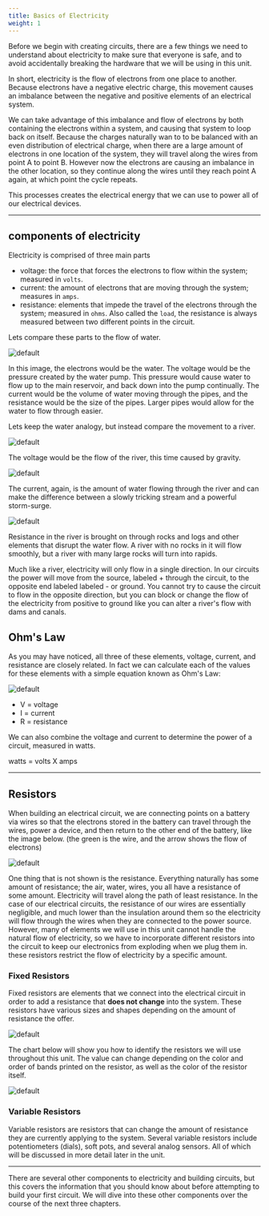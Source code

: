 ```yaml
---
title: Basics of Electricity
weight: 1
---
```


Before we begin with creating circuits, there are a few things we need to understand about electricity to make sure that everyone is safe, and to avoid accidentally breaking the hardware that we will be using in this unit. 

In short, electricity is the flow of electrons from one place to another. Because electrons have a negative electric charge, this movement causes an imbalance between the negative and positive elements of an electrical system.

We can take advantage of this imbalance and flow of electrons by both containing the electrons within a system, and causing that system to loop back on itself. Because the charges naturally wan to to be balanced with an even distribution of electrical charge, when there are a large amount of electrons in one location of the system, they will travel along the wires from point A to point B. However now the electrons are causing an imbalance in the other location, so they continue along the wires until they reach point A again, at which point the cycle repeats. 

This processes creates the electrical energy that we can use to power all of our electrical devices.

---

## components of electricity

Electricity is comprised of three main parts

* voltage: the force that forces the electrons to flow within the system; measured in `volts`.
* current: the amount of electrons that are moving through the system; measures in `amps`.
* resistance: elements that impede the travel of the electrons through the system; measured in `ohms`. Also called the `load`, the resistance is always measured between two different points in the circuit.

Lets compare these parts to the flow of water. 

![default](/images/graphics/elec.png)

In this image, the electrons would be the water. The voltage would be the pressure created by the water pump. This pressure would cause water to flow up to the main reservoir, and back down into the pump continually. The current would be the volume of water moving through the pipes, and the resistance would be the size of the pipes. Larger pipes would allow for the water to flow through easier.

Lets keep the water analogy, but instead compare the movement to a river.

![default](/images/graphics/river1.jpg)

The voltage would be the flow of the river, this time caused by gravity.

![default](/images/graphics/river2.jpg)

The current, again, is the amount of water flowing through the river and can make the difference between a slowly tricking stream and a powerful storm-surge.

![default](/images/graphics/river3.jpg)

Resistance in the river is brought on through rocks and logs and other elements that disrupt the water flow. A river with no rocks in it will flow smoothly, but a river with many large rocks will turn into rapids.

Much like a river, electricity will only flow in a single direction. In our circuits the power will move from the source, labeled + through the circuit, to the opposite end labeled labeled - or ground. You cannot try to cause the circuit to flow in the opposite direction, but you can block or change the flow of the electricity from positive to ground like you can alter a river's flow with dams and canals. 

## Ohm's Law

As you may have noticed, all three of these elements, voltage, current, and resistance are closely related. In fact we can calculate each of the values for these elements with a simple equation known as Ohm's Law:

![default](/images/graphics/ohmslaw.jpg)

* V = voltage
* I = current
* R = resistance

We can also combine the voltage and current to determine the power of a circuit, measured in watts. 

watts = volts X amps

---

## Resistors

When building an electrical circuit, we are connecting points on a battery via wires so that the electrons stored in the battery can travel through the wires, power a device, and then return to the other end of the battery, like the image below. (the green is the wire, and the arrow shows the flow of electrons)

![default](/images/graphics/circuit1.png)

One thing that is not shown is the resistance. Everything naturally has some amount of resistance; the air, water, wires, you all have a resistance of some amount. Electricity will travel along the path of least resistance. In the case of our electrical circuits, the resistance of our wires are essentially negligible, and much lower than the insulation around them so the electricity will flow through the wires when they are connected to the power source. However, many of elements we will use in this unit cannot handle the natural flow of electricity, so we have to incorporate different resistors into the circuit to keep our electronics from exploding when we plug them in. these resistors restrict the flow of electricity by a specific amount.

### Fixed Resistors

Fixed resistors are elements that we connect into the electrical circuit in order to add a resistance that **does not change** into the system. These resistors have various sizes and shapes depending on the amount of resistance the offer.

![default](/images/graphics/resistors.jpg)

The chart below will show you how to identify the resistors we will use throughout this unit. The value can change depending on the color and order of bands printed on the resistor, as well as the color of the resistor itself.

![default](/images/graphics/resistorchart.jpg)

### Variable Resistors

Variable resistors are resistors that can change the amount of resistance they are currently applying to the system. Several variable resistors include potentiometers (dials), soft pots, and several analog sensors. All of which will be discussed in more detail later in the unit.

---

There are several other components to electricity and building circuits, but this covers the information that you should know about before attempting to build your first circuit. We will dive into these other components over the course of the next three chapters.